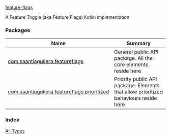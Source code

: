 [feature-flags](./index.md)

A Feature Toggle (aka Feature Flags) Kotlin implementation

### Packages

| Name | Summary |
|---|---|
| [com.saantiaguilera.featureflags](com.saantiaguilera.featureflags/index.md) | General public API package. All the core elements reside here |
| [com.saantiaguilera.featureflags.prioritized](com.saantiaguilera.featureflags.prioritized/index.md) | Priority public API package. Elements that allow prioritized behaviours reside here |

### Index

[All Types](alltypes/index.md)